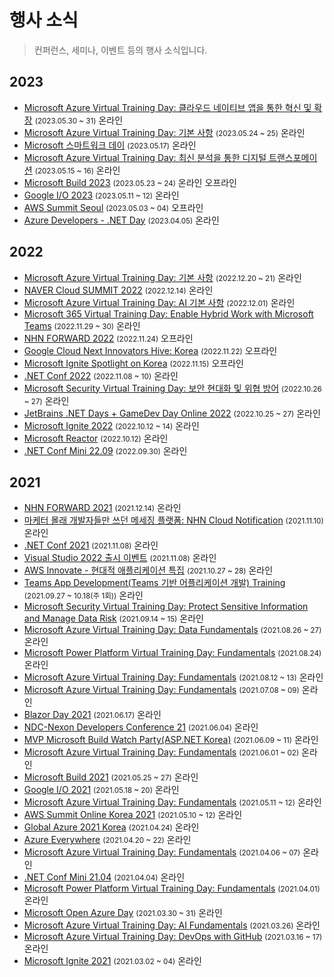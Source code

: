 # 행사 소식

> 컨퍼런스, 세미나, 이벤트 등의 행사 소식입니다.

## 2023

- [Microsoft Azure Virtual Training Day: 클라우드 네이티브 앱을 통한 혁신 및 확장](https://mktoevents.com/Microsoft+Event/397351/157-GQE-382?WT_mc_id=DOP-MVP-4027259) <small>(2023.05.30 ~ 31)</small> <span class="spnBadgeType1">온라인</span>
- [Microsoft Azure Virtual Training Day: 기본 사항](https://mktoevents.com/Microsoft+Event/396551/157-GQE-382?WT_mc_id=DOP-MVP-4027259) <small>(2023.05.24 ~ 25)</small> <span class="spnBadgeType1">온라인</span>
- [Microsoft 스마트워크 데이](https://msevents.microsoft.com/event?id=3236502138&WT_mc_id=DOP-MVP-4027259) <small>(2023.05.17)</small> <span class="spnBadgeType1">온라인</span>
- [Microsoft Azure Virtual Training Day: 최신 분석을 통한 디지털 트랜스포메이션](https://mktoevents.com/Microsoft+Event/396541/157-GQE-382?WT_mc_id=DOP-MVP-4027259) <small>(2023.05.15 ~ 16)</small> <span class="spnBadgeType1">온라인</span>
- [Microsoft Build 2023](https://build.microsoft.com/en-US/home?WT_mc_id=DOP-MVP-4027259) <small>(2023.05.23 ~ 24)</small> <span class="spnBadgeType1">온라인</span> <span class="spnBadgeType2">오프라인</span>
- [Google I/O 2023](https://io.google/2023) <small>(2023.05.11 ~ 12)</small> <span class="spnBadgeType1">온라인</span>
- [AWS Summit Seoul](https://aws.amazon.com/ko/events/summits/seoul/) <small>(2023.05.03 ~ 04)</small> <span class="spnBadgeType2">오프라인</span>
- [Azure Developers - .NET Day](https://learn.microsoft.com/ko-kr/events/learn-events/azuredeveloper-dotnetday/?WT_mc_id=DOP-MVP-4027259) <small>(2023.04.05)</small> <span class="spnBadgeType1">온라인</span>

## 2022

- [Microsoft Azure Virtual Training Day: 기본 사항](https://mktoevents.com/Microsoft+Event/360944/157-GQE-382) <small>(2022.12.20 ~ 21)</small> <span class="spnBadgeType1">온라인</span>
- [NAVER Cloud SUMMIT 2022](https://www.ncloud-online.com/navercloudsummit2022/) <small>(2022.12.14)</small> <span class="spnBadgeType1">온라인</span>
- [Microsoft Azure Virtual Training Day: AI 기본 사항](https://mktoevents.com/Microsoft+Event/360948/157-GQE-382) <small>(2022.12.01)</small> <span class="spnBadgeType1">온라인</span>
- [Microsoft 365 Virtual Training Day: Enable Hybrid Work with Microsoft Teams](https://mktoevents.com/Microsoft+Event/360527/157-GQE-382) <small>(2022.11.29 ~ 30)</small> <span class="spnBadgeType1">온라인</span>
- [NHN FORWARD 2022](https://forward.nhn.com/2022) <small>(2022.11.24)</small> <span class="spnBadgeType2">오프라인</span>
- [Google Cloud Next Innovators Hive: Korea](https://inthecloud.withgoogle.com/next-22-innovators-hive-korea/register.html) <small>(2022.11.22)</small> <span class="spnBadgeType2">오프라인</span>
- [Microsoft Ignite Spotlight on Korea](https://msevents.microsoft.com/event?id=1595073679) <small>(2022.11.15)</small> <span class="spnBadgeType2">오프라인</span>
- [.NET Conf 2022](https://www.dotnetconf.net/) <small>(2022.11.08 ~ 10)</small> <span class="spnBadgeType1">온라인</span>
- [Microsoft Security Virtual Training Day: 보안 현대화 및 위협 방어](https://mktoevents.com/Microsoft+Event/360275/157-GQE-382) <small>(2022.10.26 ~ 27)</small> <span class="spnBadgeType1">온라인</span>
- [JetBrains .NET Days + GameDev Day Online 2022](https://blog.jetbrains.com/ko/dotnet/2022/09/28/join-us-for-dotnet-days-and-gamedev-day-online-2022/) <small>(2022.10.25 ~ 27)</small> <span class="spnBadgeType1">온라인</span>
- [Microsoft Ignite 2022](https://ignite.microsoft.com/en-US/home) <small>(2022.10.12 ~ 14)</small> <span class="spnBadgeType1">온라인</span>
- [Microsoft Reactor](https://developer.microsoft.com/en-us/reactor/events/17259/) <small>(2022.10.12)</small> <span class="spnBadgeType1">온라인</span>
- [.NET Conf Mini 22.09](https://www.dotnetconf.kr/mini/2209) <small>(2022.09.30)</small> <span class="spnBadgeType1">온라인</span>

## 2021

- [NHN FORWARD 2021](https://forward.nhn.com/2021/home) <small>(2021.12.14)</small> <span class="spnBadgeType1">온라인</span>
- [마케터 몰래 개발자들만 쓰던 메세징 플랫폼: NHN Cloud Notification](https://event-us.kr/nhncloud/event/38170) <small>(2021.11.10)</small> <span class="spnBadgeType1">온라인</span>
- [.NET Conf 2021](https://www.dotnetconf.net) <small>(2021.11.08)</small> <span class="spnBadgeType1">온라인</span>
- [Visual Studio 2022 출시 이벤트](https://visualstudio.microsoft.com/ko/launch/?WT.mc_id=DOP-MVP-4027259) <small>(2021.11.08)</small> <span class="spnBadgeType1">온라인</span>
- [AWS Innovate - 현대적 애플리케이션 특집](https://aws.amazon.com/ko/events/aws-innovate/modern-apps/) <small>(2021.10.27 ~ 28)</small> <span class="spnBadgeType1">온라인</span>
- [Teams App Development(Teams 기반 어플리케이션 개발) Training](https://mktoevents.com/Microsoft+Event/296277/157-GQE-382) <small>(2021.09.27 ~ 10.18(주 1회))</small> <span class="spnBadgeType1">온라인</span>
- [Microsoft Security Virtual Training Day: Protect Sensitive Information and Manage Data Risk](https://mktoevents.com/Microsoft+Event/284589/157-GQE-382) <small>(2021.09.14 ~ 15)</small> <span class="spnBadgeType1">온라인</span>
- [Microsoft Azure Virtual Training Day: Data Fundamentals](https://mktoevents.com/Microsoft+Event/284238/157-GQE-382) <small>(2021.08.26 ~ 27)</small> <span class="spnBadgeType1">온라인</span>
- [Microsoft Power Platform Virtual Training Day: Fundamentals](https://mktoevents.com/Microsoft+Event/284452/157-GQE-382) <small>(2021.08.24)</small> <span class="spnBadgeType1">온라인</span>
- [Microsoft Azure Virtual Training Day: Fundamentals](https://mktoevents.com/Microsoft+Event/284296/157-GQE-382) <small>(2021.08.12 ~ 13)</small> <span class="spnBadgeType1">온라인</span>
- [Microsoft Azure Virtual Training Day: Fundamentals](https://mktoevents.com/Microsoft+Event/282367/157-GQE-382) <small>(2021.07.08 ~ 09)</small> <span class="spnBadgeType1">온라인</span>
- [Blazor Day 2021](https://blazorday.net/) <small>(2021.06.17)</small> <span class="spnBadgeType1">온라인</span>
- [NDC-Nexon Developers Conference 21](https://ndc.nexon.com/) <small>(2021.06.04)</small> <span class="spnBadgeType1">온라인</span>
- [MVP Microsoft Build Watch Party(ASP.NET Korea)](https://bit.ly/3goieZt) <small>(2021.06.09 ~ 11)</small> <span class="spnBadgeType1">온라인</span>
- [Microsoft Azure Virtual Training Day: Fundamentals](https://mktoevents.com/Microsoft+Event/254750/157-GQE-382) <small>(2021.06.01 ~ 02)</small> <span class="spnBadgeType1">온라인</span>
- [Microsoft Build 2021](https://register.build.microsoft.com/) <small>(2021.05.25 ~ 27)</small> <span class="spnBadgeType1">온라인</span>
- [Google I/O 2021](https://events.google.com/io) <small>(2021.05.18 ~ 20)</small> <span class="spnBadgeType1">온라인</span>
- [Microsoft Azure Virtual Training Day: Fundamentals](https://mktoevents.com/Microsoft+Event/255685/157-GQE-382) <small>(2021.05.11 ~ 12)</small> <span class="spnBadgeType1">온라인</span>
- [AWS Summit Online Korea 2021](https://aws.amazon.com/ko/events/summits/online/korea/) <small>(2021.05.10 ~ 12)</small> <span class="spnBadgeType1">온라인</span>
- [Global Azure 2021 Korea](https://github.com/krazure/ga2021kr) <small>(2021.04.24)</small> <span class="spnBadgeType1">온라인</span>
- [Azure Everywhere](https://aka.ms/Azure2021) <small>(2021.04.20 ~ 22)</small> <span class="spnBadgeType1">온라인</span>
- [Microsoft Azure Virtual Training Day: Fundamentals](https://mktoevents.com/Microsoft+Event/248952/157-GQE-382) <small>(2021.04.06 ~ 07)</small> <span class="spnBadgeType1">온라인</span>
- [.NET Conf Mini 21.04](https://dotnetconf.kr/mini/2104) <small>(2021.04.04)</small> <span class="spnBadgeType1">온라인</span>
- [Microsoft Power Platform Virtual Training Day: Fundamentals](https://mktoevents.com/Microsoft+Event/249033/157-GQE-382) <small>(2021.04.01)</small> <span class="spnBadgeType1">온라인</span>
- [Microsoft Open Azure Day](https://info.microsoft.com/AP-AzureMig-CATALOG-FY21-03Mar-30-MicrosoftOpenAzureDay-SRDEM63396_CatalogDisplayPage.html) <small>(2021.03.30 ~ 31)</small> <span class="spnBadgeType1">온라인</span>
- [Microsoft Azure Virtual Training Day: AI Fundamentals](https://mktoevents.com/Microsoft+Event/248976/157-GQE-382) <small>(2021.03.26)</small> <span class="spnBadgeType1">온라인</span>
- [Microsoft Azure Virtual Training Day: DevOps with GitHub](https://mktoevents.com/Microsoft+Event/240740/157-GQE-382) <small>(2021.03.16 ~ 17)</small> <span class="spnBadgeType1">온라인</span>
- [Microsoft Ignite 2021](https://ignite.microsoft.com/) <small>(2021.03.02 ~ 04)</small> <span class="spnBadgeType1">온라인</span>
